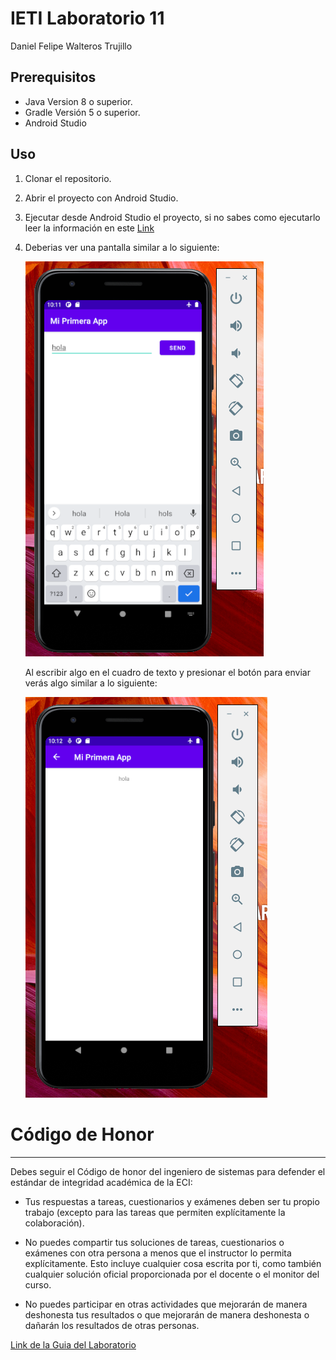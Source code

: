 # IETI Laboratorio 11

Daniel Felipe Walteros Trujillo

## Prerequisitos

- Java Version 8 o superior.
- Gradle Versión 5 o superior.
- Android Studio

## Uso

1. Clonar el repositorio.

2. Abrir el proyecto con Android Studio.

3. Ejecutar desde Android Studio el proyecto, si no sabes como ejecutarlo leer la información en este [Link](https://developer.android.com/training/basics/firstapp/running-app)

4. Deberias ver una pantalla similar a lo siguiente:

   ![](img/uso1.PNG)
   
   Al escribir algo en el cuadro de texto y presionar el botón para enviar verás algo similar a lo siguiente:
   
   ![](img/uso2.PNG)

# Código de Honor
------
Debes seguir el Código de honor del ingeniero de sistemas para defender el estándar de integridad académica de la ECI:

- Tus respuestas a tareas, cuestionarios y exámenes deben ser tu propio trabajo (excepto para las tareas que permiten explícitamente la colaboración).

- No puedes compartir tus soluciones de tareas, cuestionarios o exámenes con otra persona a menos que el instructor lo permita explícitamente. Esto incluye cualquier cosa escrita por ti, como también cualquier solución oficial proporcionada por el docente o el monitor del curso.

- No puedes participar en otras actividades que mejorarán de manera deshonesta tus resultados o que mejorarán de manera deshonesta o dañarán los resultados de otras personas.

[Link de la Guia del Laboratorio](https://developer.android.com/training/basics/firstapp)
